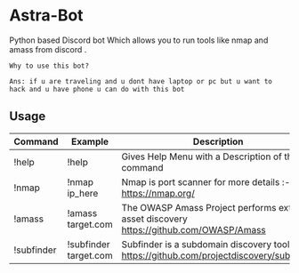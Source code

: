 # Astra-Bot
Python based Discord bot Which allows you to run tools like nmap and amass from discord .

```
Why to use this bot?

Ans: if u are traveling and u dont have laptop or pc but u want to hack and u have phone u can do with this bot 
``` 

## Usage
Command     |Example                | Description
------------|-----------------------|--------------
!help       | !help                 |Gives Help Menu with a Description of that command
!nmap       | !nmap ip_here         |Nmap is port scanner for more details :- https://nmap.org/ 
!amass      | !amass target.com     |The OWASP Amass Project performs external asset discovery https://github.com/OWASP/Amass
!subfinder  |!subfinder target.com  |Subfinder is a subdomain discovery tool https://github.com/projectdiscovery/subfinder 

